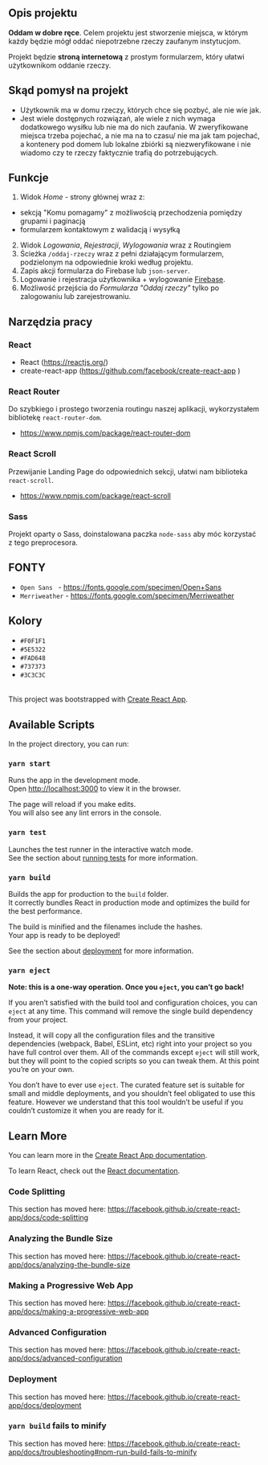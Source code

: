 ## Opis projektu
**Oddam w dobre ręce**.
Celem projektu jest stworzenie miejsca, w którym każdy będzie mógł oddać niepotrzebne rzeczy zaufanym instytucjom.

Projekt będzie **stroną internetową** z prostym formularzem, który ułatwi użytkownikom oddanie rzeczy.

## Skąd pomysł na projekt
-  Użytkownik ma w domu rzeczy, których chce się pozbyć, ale nie wie jak.
- Jest wiele dostępnych rozwiązań, ale wiele z nich wymaga dodatkowego wysiłku lub nie ma do nich zaufania. W zweryfikowane miejsca trzeba pojechać, a nie ma na to czasu/ nie ma jak tam pojechać, a kontenery pod domem lub lokalne zbiórki są niezweryfikowane i nie wiadomo czy te rzeczy faktycznie trafią do potrzebujących.

## Funkcje
1. Widok *Home* - strony głównej wraz z:
  - sekcją "Komu pomagamy" z możliwością przechodzenia pomiędzy grupami i paginacją
  - formularzem kontaktowym z walidacją i wysyłką
2. Widok *Logowania*, *Rejestracji*, *Wylogowania* wraz z Routingiem
3. Ścieżka `/oddaj-rzeczy` wraz z pełni działającym formularzem, podzielonym na odpowiednie kroki według projektu.
4. Zapis akcji formularza do Firebase lub `json-server`.
5. Logowanie i rejestracja użytkownika + wylogowanie [Firebase](https://www.robinwieruch.de/complete-firebase-authentication-react-tutorial/).
6. Możliwość przejścia do *Formularza "Oddaj rzeczy"* tylko po zalogowaniu lub zarejestrowaniu.

## Narzędzia pracy
### React 

- React (https://reactjs.org/)
- create-react-app (https://github.com/facebook/create-react-app ) 

### React Router
Do szybkiego i prostego tworzenia routingu naszej aplikacji, wykorzystałem bibliotekę `react-router-dom`.

- https://www.npmjs.com/package/react-router-dom


### React Scroll
Przewijanie Landing Page do odpowiednich sekcji, ułatwi nam biblioteka `react-scroll`.

- https://www.npmjs.com/package/react-scroll

### Sass
Projekt oparty o Sass, doinstalowana paczka `node-sass` aby móc korzystać z tego preprocesora.

## FONTY
- `Open Sans ` - https://fonts.google.com/specimen/Open+Sans
- `Merriweather` - https://fonts.google.com/specimen/Merriweather

## Kolory
- `#F0F1F1`
- `#5E5322`
- `#FAD648`
- `#737373`
- `#3C3C3C`


######

This project was bootstrapped with [Create React App](https://github.com/facebook/create-react-app).

## Available Scripts
In the project directory, you can run:

### `yarn start`

Runs the app in the development mode.<br />
Open [http://localhost:3000](http://localhost:3000) to view it in the browser.

The page will reload if you make edits.<br />
You will also see any lint errors in the console.

### `yarn test`

Launches the test runner in the interactive watch mode.<br />
See the section about [running tests](https://facebook.github.io/create-react-app/docs/running-tests) for more information.

### `yarn build`

Builds the app for production to the `build` folder.<br />
It correctly bundles React in production mode and optimizes the build for the best performance.

The build is minified and the filenames include the hashes.<br />
Your app is ready to be deployed!

See the section about [deployment](https://facebook.github.io/create-react-app/docs/deployment) for more information.

### `yarn eject`

**Note: this is a one-way operation. Once you `eject`, you can’t go back!**

If you aren’t satisfied with the build tool and configuration choices, you can `eject` at any time. This command will remove the single build dependency from your project.

Instead, it will copy all the configuration files and the transitive dependencies (webpack, Babel, ESLint, etc) right into your project so you have full control over them. All of the commands except `eject` will still work, but they will point to the copied scripts so you can tweak them. At this point you’re on your own.

You don’t have to ever use `eject`. The curated feature set is suitable for small and middle deployments, and you shouldn’t feel obligated to use this feature. However we understand that this tool wouldn’t be useful if you couldn’t customize it when you are ready for it.

## Learn More

You can learn more in the [Create React App documentation](https://facebook.github.io/create-react-app/docs/getting-started).

To learn React, check out the [React documentation](https://reactjs.org/).

### Code Splitting

This section has moved here: https://facebook.github.io/create-react-app/docs/code-splitting

### Analyzing the Bundle Size

This section has moved here: https://facebook.github.io/create-react-app/docs/analyzing-the-bundle-size

### Making a Progressive Web App

This section has moved here: https://facebook.github.io/create-react-app/docs/making-a-progressive-web-app

### Advanced Configuration

This section has moved here: https://facebook.github.io/create-react-app/docs/advanced-configuration

### Deployment

This section has moved here: https://facebook.github.io/create-react-app/docs/deployment

### `yarn build` fails to minify

This section has moved here: https://facebook.github.io/create-react-app/docs/troubleshooting#npm-run-build-fails-to-minify

